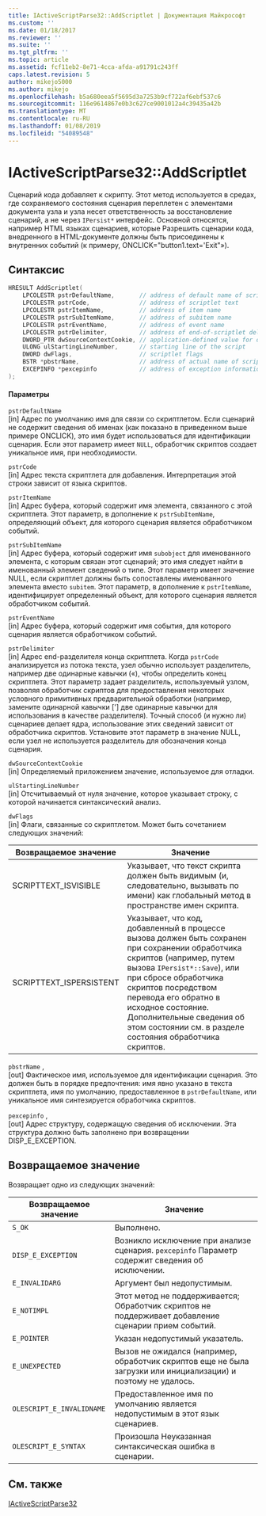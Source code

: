 ```yaml
---
title: IActiveScriptParse32::AddScriptlet | Документация Майкрософт
ms.custom: ''
ms.date: 01/18/2017
ms.reviewer: ''
ms.suite: ''
ms.tgt_pltfrm: ''
ms.topic: article
ms.assetid: fcf11eb2-8e71-4cca-afda-a91791c243ff
caps.latest.revision: 5
author: mikejo5000
ms.author: mikejo
ms.openlocfilehash: b5a680eea5f5695d3a7253b9cf722af6ebf537c6
ms.sourcegitcommit: 116e9614867e0b3c627ce9001012a4c39435a42b
ms.translationtype: MT
ms.contentlocale: ru-RU
ms.lasthandoff: 01/08/2019
ms.locfileid: "54089548"
---
```

# <a name="iactivescriptparse32addscriptlet"></a>IActiveScriptParse32::AddScriptlet
Сценарий кода добавляет к скрипту. Этот метод используется в средах, где сохраняемого состояния сценария переплетен с элементами документа узла и узла несет ответственность за восстановление сценарий, а не через `IPersist*` интерфейс. Основной относятся, например HTML языках сценариев, которые Разрешить сценарии кода, внедренного в HTML-документе должны быть присоединены к внутренних событий (к примеру, ONCLICK="button1.text='Exit"»).  
  
## <a name="syntax"></a>Синтаксис  
  
```cpp
HRESULT AddScriptlet(  
    LPCOLESTR pstrDefaultName,       // address of default name of scriptlet  
    LPCOLESTR pstrCode,              // address of scriptlet text  
    LPCOLESTR pstrItemName,          // address of item name  
    LPCOLESTR pstrSubItemName,       // address of subitem name  
    LPCOLESTR pstrEventName,         // address of event name  
    LPCOLESTR pstrDelimiter,         // address of end-of-scriptlet delimiter  
    DWORD_PTR dwSourceContextCookie, // application-defined value for debugging  
    ULONG ulStartingLineNumber,      // starting line of the script  
    DWORD dwFlags,                   // scriptlet flags  
    BSTR *pbstrName,                 // address of actual name of scriptlet  
    EXCEPINFO *pexcepinfo            // address of exception information  
);  
```  
  
#### <a name="parameters"></a>Параметры  
 `pstrDefaultName`  
 [in] Адрес по умолчанию имя для связи со скриптлетом. Если сценарий не содержит сведения об именах (как показано в приведенном выше примере ONCLICK), это имя будет использоваться для идентификации сценария. Если этот параметр имеет `NULL`, обработчик скриптов создает уникальное имя, при необходимости.  
  
 `pstrCode`  
 [in] Адрес текста скриптлета для добавления. Интерпретация этой строки зависит от языка скриптов.  
  
 `pstrItemName`  
 [in] Адрес буфера, который содержит имя элемента, связанного с этой скриптлета. Этот параметр, в дополнение к `pstrSubItemName`, определяющий объект, для которого сценария является обработчиком событий.  
  
 `pstrSubItemName`  
 [in] Адрес буфера, который содержит имя `subobject` для именованного элемента, с которым связан этот сценарий; это имя следует найти в именованный элемент сведений о типе. Этот параметр имеет значение NULL, если скриптлет должны быть сопоставлены именованного элемента вместо `subitem`. Этот параметр, в дополнение к `pstrItemName`, идентифицирует определенный объект, для которого сценария является обработчиком событий.  
  
 `pstrEventName`  
 [in] Адрес буфера, который содержит имя события, для которого сценария является обработчиком событий.  
  
 `pstrDelimiter`  
 [in] Адрес end-разделителя конца скриптлета. Когда `pstrCode` анализируется из потока текста, узел обычно использует разделитель, например две одинарные кавычки («), чтобы определить конец скриптлета. Этот параметр задает разделитель, используемый узлом, позволяя обработчик скриптов для предоставления некоторых условного примитивных предварительной обработки (например, замените одинарной кавычки ['] две одинарные кавычки для использования в качестве разделителя). Точный способ (и нужно ли) сценариев делает ядра, использование этих сведений зависит от обработчика скриптов. Установите этот параметр в значение NULL, если узел не используется разделитель для обозначения конца сценария.  
  
 `dwSourceContextCookie`  
 [in] Определяемый приложением значение, используемое для отладки.  
  
 `ulStartingLineNumber`  
 [in] Отсчитываемый от нуля значение, которое указывает строку, с которой начинается синтаксический анализ.  
  
 `dwFlags`  
 [in] Флаги, связанные со скриптлетом. Может быть сочетанием следующих значений:  
  
|Возвращаемое значение|Значение|  
|------------------|-------------|  
|SCRIPTTEXT_ISVISIBLE|Указывает, что текст скрипта должен быть видимым (и, следовательно, вызывать по имени) как глобальный метод в пространстве имен скрипта.|  
|SCRIPTTEXT_ISPERSISTENT|Указывает, что код, добавленный в процессе вызова должен быть сохранен при сохранении обработчика скриптов (например, путем вызова `IPersist*::Save`), или при сбросе обработчика скриптов посредством перевода его обратно в исходное состояние. Дополнительные сведения об этом состоянии см. в разделе состояния обработчика скриптов.|  
  
 `pbstrName` ,  
 [out] Фактическое имя, используемое для идентификации сценария. Это должен быть в порядке предпочтения: имя явно указано в текста скриптлета, имя по умолчанию, предоставленное в `pstrDefaultName`, или уникальное имя синтезируется обработчика скриптов.  
  
 `pexcepinfo` ,  
 [out] Адрес структуру, содержащую сведения об исключении. Эта структура должно быть заполнено при возвращении DISP_E_EXCEPTION.  
  
## <a name="return-value"></a>Возвращаемое значение  
 Возвращает одно из следующих значений:  
  
|Возвращаемое значение|Значение|  
|------------------|-------------|  
|`S_OK`|Выполнено.|  
|`DISP_E_EXCEPTION`|Возникло исключение при анализе сценария. `pexcepinfo` Параметр содержит сведения об исключении.|  
|`E_INVALIDARG`|Аргумент был недопустимым.|  
|`E_NOTIMPL`|Этот метод не поддерживается; Обработчик скриптов не поддерживает добавление сценарии прием событий.|  
|`E_POINTER`|Указан недопустимый указатель.|  
|`E_UNEXPECTED`|Вызов не ожидался (например, обработчик скриптов еще не была загрузки или инициализации) и поэтому не удалось.|  
|`OLESCRIPT_E_INVALIDNAME`|Предоставленное имя по умолчанию является недопустимым в этот язык сценариев.|  
|`OLESCRIPT_E_SYNTAX`|Произошла Неуказанная синтаксическая ошибка в сценарии.|  
  
## <a name="see-also"></a>См. также  
 [IActiveScriptParse32](../../winscript/reference/iactivescriptparse32.md)